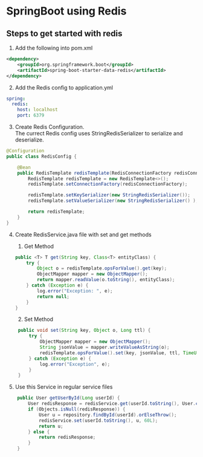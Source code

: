 # SpringBoot using Redis

## Steps to get started with redis
1. Add the following into pom.xml 
```xml
<dependency>
    <groupId>org.springframework.boot</groupId>
    <artifactId>spring-boot-starter-data-redis</artifactId>
</dependency>
```

2. Add the Redis config to application.yml
```yaml
spring:
  redis:
    host: localhost
    port: 6379
```

3. Create Redis Configuration. \
The currect Redis config uses StringRedisSerializer to serialize and deserialize.
```java
@Configuration
public class RedisConfig {

    @Bean
    public RedisTemplate redisTemplate(RedisConnectionFactory redisConnectionFactory) {
        RedisTemplate redisTemplate = new RedisTemplate<>();
        redisTemplate.setConnectionFactory(redisConnectionFactory);

        redisTemplate.setKeySerializer(new StringRedisSerializer());
        redisTemplate.setValueSerializer(new StringRedisSerializer() );

        return redisTemplate;
    }
}
```

4. Create RedisService.java file with set and get methods
    1. Get Method
    ```java
    public <T> T get(String key, Class<T> entityClass) {
        try {
            Object o = redisTemplate.opsForValue().get(key);
            ObjectMapper mapper = new ObjectMapper();
            return mapper.readValue(o.toString(), entityClass);
        } catch (Exception e) {
            log.error("Exception: ", e);
            return null;
        }
    }
   ```
   
   2. Set Method
   ```java
    public void set(String key, Object o, Long ttl) {
        try {
            ObjectMapper mapper = new ObjectMapper();
            String jsonValue = mapper.writeValueAsString(o);
            redisTemplate.opsForValue().set(key, jsonValue, ttl, TimeUnit.SECONDS);
        } catch (Exception e) {
            log.error("Exception", e);
        }
    }
   ```
   
5. Use this Service in regular service files
```java
    public User getUserById(Long userId) {
        User redisResponse = redisService.get(userId.toString(), User.class);
        if (Objects.isNull(redisResponse)) {
            User u = repository.findById(userId).orElseThrow();
            redisService.set(userId.toString(), u, 60L);
            return u;
        } else {
            return redisResponse;
        }
    }
```
